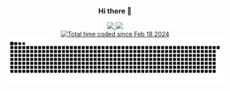 <h3 align="center">Hi there 👋</h3>

<div display="flex-vertical" align="center">
	<div>
		<a href="https://github.com/anuraghazra/github-readme-stats">
			<picture>
				<source
					srcset="https://github-readme-stats.vercel.app/api?username=PythonGermany&show_icons=true&layout=compact&theme=transparent&title_color=00ff00&text_color=00df00&line_height=20"
					media="(prefers-color-scheme: dark)"/>
				<source
					srcset="https://github-readme-stats.vercel.app/api?username=PythonGermany&show_icons=true&theme=transparent&title_color=00ff00&text_color=00df00&line_height=20"
					media="(prefers-color-scheme: light), (prefers-color-scheme: no-preference)"/>
				<img src="https://github-readme-stats.vercel.app/api?username=PythonGermany&show_icons=true&line_height=20"/>
			</picture>
		</a>
		<a href="https://github.com/anuraghazra/github-readme-stats">
			<picture>
				<source
					srcset="https://github-readme-stats.vercel.app/api/top-langs/?username=PythonGermany&show_icons=true&layout=compact&theme=transparent&title_color=00ff00&text_color=00df00"
					media="(prefers-color-scheme: dark)"/>
				<source srcset="https://github-readme-stats.vercel.app/api/top-langs/?username=PythonGermany&layout=compact&theme=transparent&title_color=00ff00&text_color=00df00"
					media="(prefers-color-scheme: light), (prefers-color-scheme: no-preference)"/>
				<img src="https://github-readme-stats.vercel.app/api/top-langs/?username=PythonGermany&layout=compact"/>
			</picture>
		</a>
	</div>
	<a href="https://wakatime.com/@PythonGermany">
		<img src="https://wakatime.com/badge/user/018dbd99-23a0-443d-8a7f-23448ecef6a4.svg?style=for-the-badge" alt="Total time coded since Feb 18 2024" />
	</a>
	<a href="https://github.com/Platane/snk">
		<picture>
			<source media="(prefers-color-scheme: dark)" srcset="https://raw.githubusercontent.com/PythonGermany/PythonGermany/output/github-contribution-grid-snake-dark.svg" />
			<source media="(prefers-color-scheme: light)" srcset="https://raw.githubusercontent.com/PythonGermany/PythonGermany/output/github-contribution-grid-snake.svg" />
			<img alt="github-snake" src="https://raw.githubusercontent.com/PythonGermany/PythonGermany/output/github-contribution-grid-snake.svg"/>
		</picture>
	</a>
</div>

<!--
**PythonGermany/PythonGermany** is a ✨ _special_ ✨ repository because its `README.md` (this file) appears on your GitHub profile.

Here are some ideas to get you started:

- 🔭 I’m currently working on ...
- 🌱 I’m currently learning ...
- 👯 I’m looking to collaborate on ...
- 🤔 I’m looking for help with ...
- 💬 Ask me about ...
- 📫 How to reach me: ...
- 😄 Pronouns: ...
- ⚡ Fun fact: ...
-->
